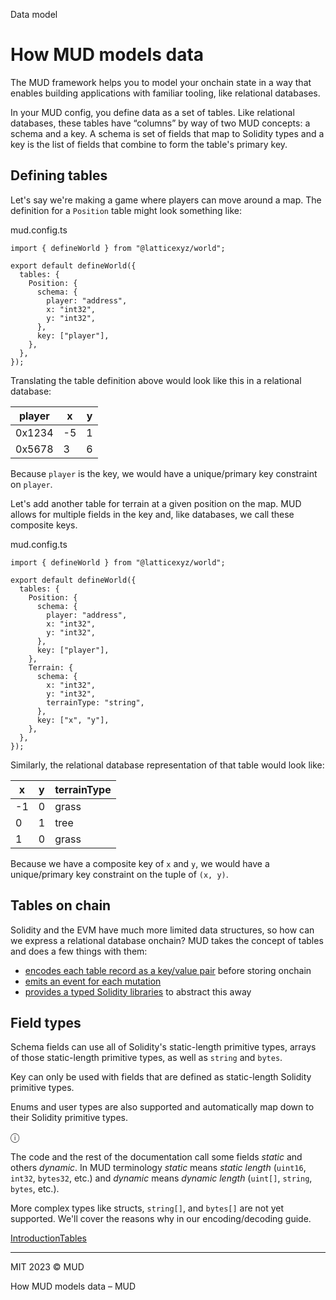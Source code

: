 
Data model

# How MUD models data

The MUD framework helps you to model your onchain state in a way that enables building applications with familiar tooling, like relational databases.

In your MUD config, you define data as a set of tables. Like relational databases, these tables have “columns” by way of two MUD concepts: a schema and a key. A schema is set of fields that map to Solidity types and a key is the list of fields that combine to form the table's primary key.

## Defining tables[](#defining-tables)

Let's say we're making a game where players can move around a map. The definition for a `Position` table might look something like:

mud.config.ts

```
import { defineWorld } from "@latticexyz/world";
 
export default defineWorld({
  tables: {
    Position: {
      schema: {
        player: "address",
        x: "int32",
        y: "int32",
      },
      key: ["player"],
    },
  },
});
```

Translating the table definition above would look like this in a relational database:

|player|x|y|
|---|---|---|
|0x1234|-5|1|
|0x5678|3|6|

Because `player` is the key, we would have a unique/primary key constraint on `player`.

Let's add another table for terrain at a given position on the map. MUD allows for multiple fields in the key and, like databases, we call these composite keys.

mud.config.ts

```
import { defineWorld } from "@latticexyz/world";
 
export default defineWorld({
  tables: {
    Position: {
      schema: {
        player: "address",
        x: "int32",
        y: "int32",
      },
      key: ["player"],
    },
    Terrain: {
      schema: {
        x: "int32",
        y: "int32",
        terrainType: "string",
      },
      key: ["x", "y"],
    },
  },
});
```

Similarly, the relational database representation of that table would look like:

|x|y|terrainType|
|---|---|---|
|-1|0|grass|
|0|1|tree|
|1|0|grass|

Because we have a composite key of `x` and `y`, we would have a unique/primary key constraint on the tuple of `(x, y)`.

## Tables on chain[](#tables-on-chain)

Solidity and the EVM have much more limited data structures, so how can we express a relational database onchain? MUD takes the concept of tables and does a few things with them:

- [encodes each table record as a key/value pair](/store/encoding) before storing onchain
- [emits an event for each mutation](/guides/replicating-onchain-state)
- [provides a typed Solidity libraries](/store/table-libraries) to abstract this away

## Field types[](#field-types)

Schema fields can use all of Solidity's static-length primitive types, arrays of those static-length primitive types, as well as `string` and `bytes`.

Key can only be used with fields that are defined as static-length Solidity primitive types.

Enums and user types are also supported and automatically map down to their Solidity primitive types.

ⓘ

The code and the rest of the documentation call some fields _static_ and others _dynamic_. In MUD terminology _static_ means _static length_ (`uint16`, `int32`, `bytes32`, etc.) and _dynamic_ means _dynamic length_ (`uint[]`, `string`, `bytes`, etc.).

More complex types like structs, `string[]`, and `bytes[]` are not yet supported. We'll cover the reasons why in our encoding/decoding guide.

[Introduction](/store/introduction "Introduction")[Tables](/store/tables "Tables")

---

MIT 2023 © MUD

How MUD models data – MUD